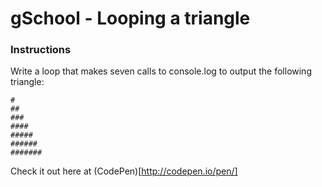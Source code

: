 # gSchool - Looping a triangle

### Instructions
Write a loop that makes seven calls to console.log to output the following triangle:

    #
    ##
    ###
    ####
    #####
    ######
    #######

Check it out here at (CodePen)[http://codepen.io/pen/]
